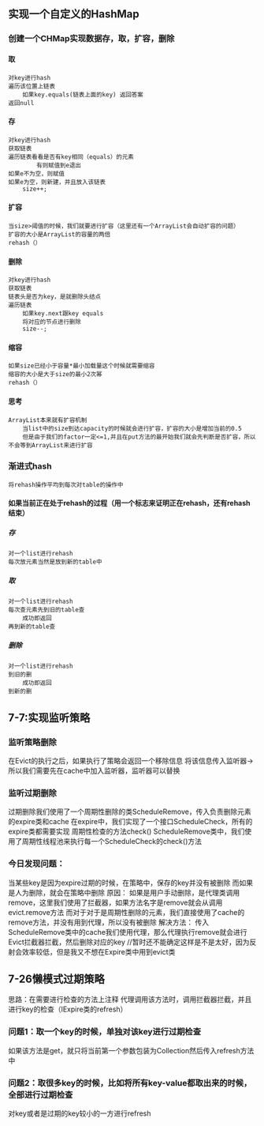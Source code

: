 
## 实现一个自定义的HashMap
### 创建一个CHMap实现数据存，取，扩容，删除
#### 取
    对key进行hash
    遍历该位置上链表
        如果key.equals(链表上面的key) 返回答案
    返回null
#### 存
    对key进行hash
    获取链表
    遍历链表看看是否有key相同（equals）的元素
            有则赋值到e退出
    如果e不为空，则赋值
    如果e为空，则新建，并且放入该链表
        size++;
#### 扩容
    当size>阈值的时候，我们就要进行扩容（这里还有一个ArrayList会自动扩容的问题）
    扩容的大小是ArrayList的容量的两倍
    rehash（）
#### 删除
    对key进行hash
    获取链表
    链表头是否为key，是就删除头结点
    遍历链表
        如果key.next跟key equals
        将对应的节点进行删除
        size--;
#### 缩容
    如果size已经小于容量*最小加载量这个时候就需要缩容
    缩容的大小是大于size的最小2次幂
    rehash（）
#### 思考
    ArrayList本来就有扩容机制
        当list中的size到达capacity的时候就会进行扩容，扩容的大小是增加当前的0.5
        但是由于我们的factor一定<=1,并且在put方法的最开始我们就会先判断是否扩容，所以不会等到ArrayList来进行扩容
### 渐进式hash
    将rehash操作平均到每次对table的操作中
#### 如果当前正在处于rehash的过程（用一个标志来证明正在rehash，还有rehash结束）
##### 存
    对一个list进行rehash
    每次放元素当然是放到新的table中
##### 取
    对一个list进行rehash
    每次查元素先到旧的table查
        成功即返回
    再到新的table查
##### 删除
    对一个list进行rehash
    到旧的删
        成功即返回
    到新的删
## 7-7:实现监听策略
### 监听策略删除
在Evict的执行之后，如果执行了策略会返回一个移除信息
将该信息传入监听器->所以我们需要先在cache中加入监听器，监听器可以替换
### 监听过期删除
过期删除我们使用了一个周期性删除的类ScheduleRemove，传入负责删除元素的expire类和cache
在expire中，我们实现了一个接口ScheduleCheck，所有的expire类都需要实现 周期性检查的方法check()
ScheduleRemove类中，我们使用了周期性线程池来执行每一个ScheduleCheck的check()方法
### 今日发现问题：
当某些key是因为expire过期的时候，在策略中，保存的key并没有被删除
而如果是人为删除，就会在策略中删除
原因：
    如果是用户手动删除，是代理类调用remove，这里我们使用了拦截器，如果方法名字是remove就会从调用evict.remove方法
    而对于对于是周期性删除的元素，我们直接使用了cache的remove方法，并没有用到代理，所以没有被删除
解决方法：
    传入ScheduleRemove类中的cache我们使用代理，那么代理执行remove就会进行Evict拦截器拦截，然后删除对应的key
    //暂时还不能确定这样是不是太好，因为反射会效率较低，但是我又不想在Expire类中用到evict类
## 7-26懒模式过期策略
思路：在需要进行检查的方法上注释
代理调用该方法时，调用拦截器拦截，并且进行key的检查（IExpire类的refresh）
### 问题1：取一个key的时候，单独对该key进行过期检查
如果该方法是get，就只将当前第一个参数包装为Collection然后传入refresh方法中
### 问题2：取很多key的时候，比如将所有key-value都取出来的时候，全部进行过期检查
对key或者是过期的key较小的一方进行refresh